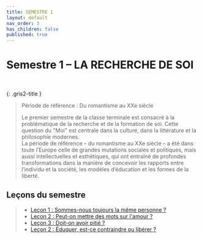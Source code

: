 ```yaml
---
title: SEMESTRE 1
layout: default
nav_order: 3
has_children: false
published: true
---
```

# Semestre 1 – LA RECHERCHE DE SOI

<br>

{: .gris2-title }
> Période de référence : Du romantisme au XXe siècle
>
> Le premier semestre de la classe terminale est consacré à la problématique de la recherche et de la formation de soi. Cette question du "Moi" est centrale dans la culture, dans la littérature et la philosophie modernes.  
La période de référence – du romantisme au XXe siècle – a été dans toute l’Europe celle de grandes mutations sociales et politiques, mais aussi intellectuelles et esthétiques, qui ont entraîné de profondes transformations dans la manière de concevoir les rapports entre l’individu et la société, les modèles d’éducation et les formes de la liberté.

## Leçons du semestre

> - [Leçon 1 : Sommes-nous toujours la même personne ? ](../..//docs/S1L1/S1L1-0-0.html)
> - [Leçon 2 : Peut-on mettre des mots sur l'amour ?](../../docs/S1L2/S1L2-0-0.html)
> - [Leçon 3 : Doit-on avoir pitié ?](../../docs/S1L3/S1L3-0-0.html)
> - [Leçon 2 : Éduquer, est-ce contraindre ou libérer ?](../../docs/S1L4/S1L4-0-0.html)